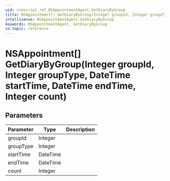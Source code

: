 ```yaml
---
uid: crmscript_ref_NSAppointmentAgent_GetDiaryByGroup
title: NSAppointment[] GetDiaryByGroup(Integer groupId, Integer groupType, DateTime startTime, DateTime endTime, Integer count)
intellisense: NSAppointmentAgent.GetDiaryByGroup
keywords: NSAppointmentAgent, GetDiaryByGroup
so.topic: reference
---
```


# NSAppointment[] GetDiaryByGroup(Integer groupId, Integer groupType, DateTime startTime, DateTime endTime, Integer count)

## Parameters

| Parameter | Type |Description |
|---|---|---|
| groupId | Integer | |
| groupType | Integer | |
| startTime | DateTime | |
| endTime | DateTime | |
| count | Integer | |

